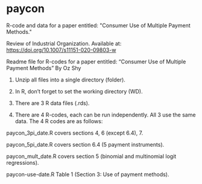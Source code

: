 # paycon
R-code and data for a paper entitled: "Consumer Use of Multiple Payment Methods."

Review of Industrial Organization. Available at: https://doi.org/10.1007/s11151-020-09803-w

Readme file for R-codes for a paper entitled:
“Consumer Use of Multiple Payment Methods”
By Oz Shy

1) Unzip all files into a single directory (folder). 

2) In R, don’t forget to set the working directory (WD). 

3) There are 3 R data files (.rds).

4) There are 4 R-codes, each can be run independently. All 3 use the same data. The 4 R codes are as follows:

paycon_3pi_date.R covers sections 4, 6 (except 6.4), 7.

paycon_5pi_date.R covers section 6.4 (5 payment instruments).

paycon_mult_date.R covers section 5 (binomial and multinomial logit regressions).

paycon-use-date.R Table 1 (Section 3: Use of payment methods). 

